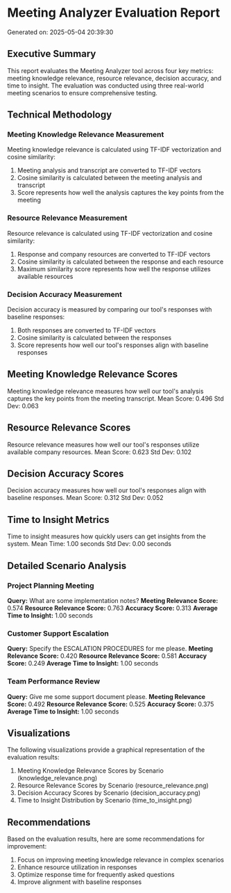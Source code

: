 # Meeting Analyzer Evaluation Report
Generated on: 2025-05-04 20:39:30

## Executive Summary
This report evaluates the Meeting Analyzer tool across four key metrics: meeting knowledge relevance, resource relevance, decision accuracy, and time to insight. The evaluation was conducted using three real-world meeting scenarios to ensure comprehensive testing.

## Technical Methodology
### Meeting Knowledge Relevance Measurement
Meeting knowledge relevance is calculated using TF-IDF vectorization and cosine similarity:
1. Meeting analysis and transcript are converted to TF-IDF vectors
2. Cosine similarity is calculated between the meeting analysis and transcript
3. Score represents how well the analysis captures the key points from the meeting

### Resource Relevance Measurement
Resource relevance is calculated using TF-IDF vectorization and cosine similarity:
1. Response and company resources are converted to TF-IDF vectors
2. Cosine similarity is calculated between the response and each resource
3. Maximum similarity score represents how well the response utilizes available resources

### Decision Accuracy Measurement
Decision accuracy is measured by comparing our tool's responses with baseline responses:
1. Both responses are converted to TF-IDF vectors
2. Cosine similarity is calculated between the responses
3. Score represents how well our tool's responses align with baseline responses

## Meeting Knowledge Relevance Scores
Meeting knowledge relevance measures how well our tool's analysis captures the key points from the meeting transcript.
Mean Score: 0.496
Std Dev: 0.063

## Resource Relevance Scores
Resource relevance measures how well our tool's responses utilize available company resources.
Mean Score: 0.623
Std Dev: 0.102

## Decision Accuracy Scores
Decision accuracy measures how well our tool's responses align with baseline responses.
Mean Score: 0.312
Std Dev: 0.052

## Time to Insight Metrics
Time to insight measures how quickly users can get insights from the system.
Mean Time: 1.00 seconds
Std Dev: 0.00 seconds

## Detailed Scenario Analysis
### Project Planning Meeting
**Query:** What are some implementation notes?
**Meeting Relevance Score:** 0.574
**Resource Relevance Score:** 0.763
**Accuracy Score:** 0.313
**Average Time to Insight:** 1.00 seconds

### Customer Support Escalation
**Query:** Specify the ESCALATION PROCEDURES for me please.
**Meeting Relevance Score:** 0.420
**Resource Relevance Score:** 0.581
**Accuracy Score:** 0.249
**Average Time to Insight:** 1.00 seconds

### Team Performance Review
**Query:** Give me some support document please.
**Meeting Relevance Score:** 0.492
**Resource Relevance Score:** 0.525
**Accuracy Score:** 0.375
**Average Time to Insight:** 1.00 seconds

## Visualizations
The following visualizations provide a graphical representation of the evaluation results:
1. Meeting Knowledge Relevance Scores by Scenario (knowledge_relevance.png)
2. Resource Relevance Scores by Scenario (resource_relevance.png)
3. Decision Accuracy Scores by Scenario (decision_accuracy.png)
4. Time to Insight Distribution by Scenario (time_to_insight.png)

## Recommendations
Based on the evaluation results, here are some recommendations for improvement:
1. Focus on improving meeting knowledge relevance in complex scenarios
2. Enhance resource utilization in responses
3. Optimize response time for frequently asked questions
4. Improve alignment with baseline responses
